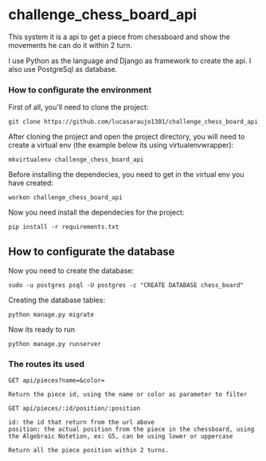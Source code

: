 # challenge_chess_board_api

This system it is a api to get a piece from chessboard and show the movements he can do it within 2 turn.

I use Python as the language and Django as framework to create the api. I also use PostgreSql as database.

### How to configurate the environment
First of all, you'll need to clone the project:

```
git clone https://github.com/lucasaraujo1301/challenge_chess_board_api
```

After cloning the project and open the project directory, you will need to create a virtual env (the example below its using virtualenvwrapper):

```
mkvirtualenv challenge_chess_board_api
```
Before installing the dependecies, you need to get in the virtual env you have created:

```
workon challenge_chess_board_api
```

Now you need install the dependecies for the project:

```
pip install -r requirements.txt
```

## How to configurate the database

Now you need to create the database:

```
sudo -u postgres psql -U postgres -c "CREATE DATABASE chess_board"
```

Creating the database tables:

```
python manage.py migrate
```
Now its ready to run

```
python manage.py runserver
```

### The routes its used

```
GET api/pieces?name=&color=

Return the piece id, using the name or color as parameter to filter
```

```
GET api/pieces/:id/position/:position

id: the id that return from the url above
position: the actual position from the piece in the chessboard, using the Algebraic Notetion, ex: G5, can be using lower or uppercase

Return all the piece position within 2 turns.
```
